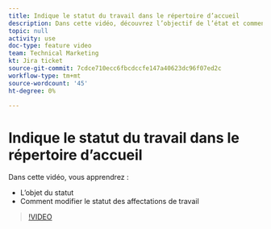 ```yaml
---
title: Indique le statut du travail dans le répertoire d’accueil
description: Dans cette vidéo, découvrez l’objectif de l’état et comment modifier l’état des affectations de travail.
topic: null
activity: use
doc-type: feature video
team: Technical Marketing
kt: Jira ticket
source-git-commit: 7cdce710ecc6fbcdccfe147a40623dc96f07ed2c
workflow-type: tm+mt
source-wordcount: '45'
ht-degree: 0%

---
```


# Indique le statut du travail dans le répertoire d’accueil

Dans cette vidéo, vous apprendrez :

* L’objet du statut
* Comment modifier le statut des affectations de travail

>[!VIDEO](https://video.tv.adobe.com/v/335101/?quality=12)
